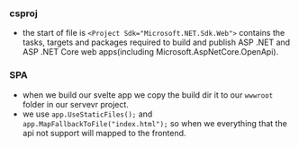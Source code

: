 ### csproj
* the start of file is `<Project Sdk="Microsoft.NET.Sdk.Web">` contains the tasks, targets and packages required to build and publish ASP .NET and ASP .NET Core web apps(including Microsoft.AspNetCore.OpenApi).
### SPA
* when we build our svelte app we copy the build dir it to our `wwwroot` folder in our servevr project.
* we use `app.UseStaticFiles();` and `app.MapFallbackToFile("index.html");` so when we everything that the api not support will mapped to the frontend.